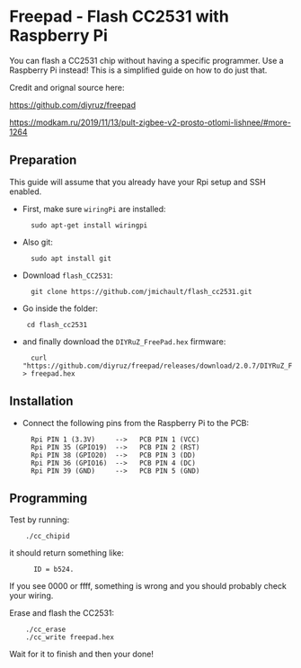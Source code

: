 # Freepad - Flash CC2531 with Raspberry Pi
You can flash a CC2531 chip without having a specific programmer. Use a Raspberry Pi instead! This is a simplified guide on how to do just that. 

Credit and orignal source here: 

https://github.com/diyruz/freepad
                
https://modkam.ru/2019/11/13/pult-zigbee-v2-prosto-otlomi-lishnee/#more-1264


## Preparation

This guide will assume that you already have your Rpi setup and SSH enabled. 

* First, make sure `wiringPi` are installed: 

        sudo apt-get install wiringpi

* Also git:

        sudo apt install git

* Download `flash_CC2531`: 

        git clone https://github.com/jmichault/flash_cc2531.git

 * Go inside the folder:

        cd flash_cc2531

* and finally download the `DIYRuZ_FreePad.hex` firmware: 

        curl "https://github.com/diyruz/freepad/releases/download/2.0.7/DIYRuZ_FreePad.hex" > freepad.hex


## Installation

* Connect the following pins from the Raspberry Pi to the PCB:

        Rpi PIN 1 (3.3V)     -->   PCB PIN 1 (VCC)
        Rpi PIN 35 (GPIO19)  -->   PCB PIN 2 (RST)
        Rpi PIN 38 (GPIO20)  -->   PCB PIN 3 (DD)
        Rpi PIN 36 (GPIO16)  -->   PCB PIN 4 (DC)          
        Rpi PIN 39 (GND)     -->   PCB PIN 5 (GND)   
   
## Programming

Test by running: 

        ./cc_chipid

it should return something like:

          ID = b524.

If you see 0000 or ffff, something is wrong and you should probably check your wiring.

Erase and flash the CC2531:

        ./cc_erase
        ./cc_write freepad.hex

Wait for it to finish and then your done! 


